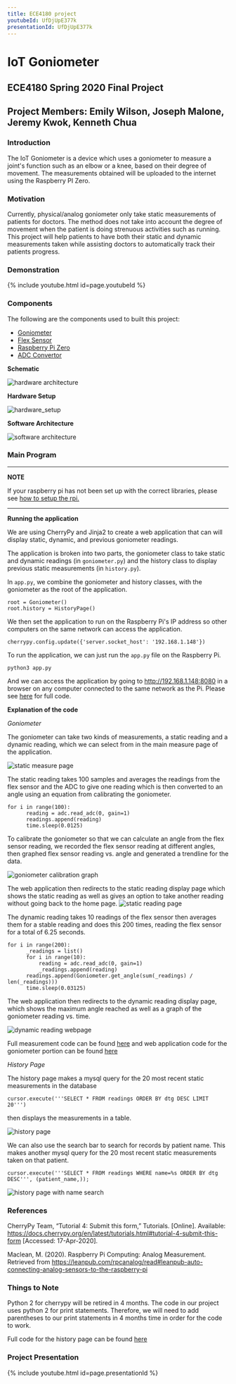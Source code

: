 ```yaml
---
title: ECE4180 project
youtubeId: UfDjUpE377k
presentationId: UfDjUpE377k
---
```


# IoT Goniometer

## ECE4180 Spring 2020 Final Project

## Project Members: Emily Wilson, Joseph Malone, Jeremy Kwok, Kenneth Chua

### Introduction

The IoT Goniometer is a device which uses a goniometer to measure a joint's function such as an elbow or a knee, based on their degree of movement. The measurements obtained will be uploaded to the internet using the Raspberry PI Zero.

### Motivation

Currently, physical/analog goniometer only take static measurements of patients for doctors. The method does not take into account the degree of movement when the patient is doing strenuous activities such as running. This project will help patients to have both their static and dynamic measurements taken while assisting doctors to automatically track their patients progress.

### Demonstration

{% include youtube.html id=page.youtubeId %}

### Components

The following are the components used to built this project:
* [Goniometer](https://en.wikipedia.org/wiki/Goniometer)
* [Flex Sensor](https://os.mbed.com/components/Flex-Sensor/)
* [Raspberry Pi Zero](https://www.sparkfun.com/products/14277)
* [ADC Convertor](https://www.adafruit.com/product/1085)

**Schematic**

![hardware architecture](https://github.com/ece4180/ece4180.github.io/raw/master/public/images/schmetic.jpg)

**Hardware Setup**

![hardware_setup](https://github.com/ece4180/ece4180.github.io/raw/master/public/images/hardware_architecture.jpg)

**Software Architecture**

![software architecture](https://github.com/ece4180/ece4180.github.io/raw/master/public/images/software_architecture.png)

### Main Program
---
**NOTE**

If your raspberry pi has not been set up with the correct libraries, please see [how to setup the rpi.](/setup.md)

---
**Running the application**

We are using CherryPy and Jinja2 to create a web application that can will display static, dynamic, and previous goniometer readings.

The application is broken into two parts, the goniometer class to take static and dynamic readings (in `goniometer.py`) and the history class to display previous static measurements (in `history.py`).

In `app.py`, we combine the goniometer and history classes, with the goniometer as the root of the application.
```
root = Goniometer()
root.history = HistoryPage()
```
We then set the application to run on the Raspberry Pi's IP address so other computers on the same network can access the application.
```
cherrypy.config.update({'server.socket_host': '192.168.1.148'})
```
To run the application, we can just run the `app.py` file on the Raspberry Pi.
```
python3 app.py
```
And we can access the application by going to http://192.168.1.148:8080 in a browser on any computer connected to the same network as the Pi.
Please see [here](https://github.com/ece4180/ece4180.github.io/blob/master/app.py) for full code.

**Explanation of the code**

*Goniometer*

The goniometer can take two kinds of measurements, a static reading and a dynamic reading, which we can select from in the main measure page of the application.

![static measure page](https://github.com/ece4180/ece4180.github.io/raw/master/public/images/static_measure_page.png)

The static reading takes 100 samples and averages the readings from the flex sensor and the ADC to give one reading which is then converted to an angle using an equation from calibrating the goniometer.
```
for i in range(100):
      reading = adc.read_adc(0, gain=1)
      readings.append(reading)
      time.sleep(0.0125)
```

To calibrate the goniometer so that we can calculate an angle from the flex sensor reading, we recorded the flex sensor reading at different angles, then graphed flex sensor reading vs. angle and generated a trendline for the data.

![goniometer calibration graph](https://github.com/ece4180/ece4180.github.io/raw/master/public/images/calibration_graph.png)


The web application then redirects to the static reading display page which shows the static reading as well as gives an option to take another reading without going back to the home page.
![static reading page](https://github.com/ece4180/ece4180.github.io/raw/master/public/images/static_screenshot.png)

The dynamic reading takes 10 readings of the flex sensor then averages them for a stable reading and does this 200 times, reading the flex sensor for a total of 6.25 seconds.
```
for i in range(200):
      _readings = list()
      for i in range(10):
          reading = adc.read_adc(0, gain=1)
          _readings.append(reading)
      readings.append(Goniometer.get_angle(sum(_readings) / len(_readings)))
      time.sleep(0.03125)
```
The web application then redirects to the dynamic reading display page, which shows the maximum angle reached as well as a graph of the goniometer reading vs. time.

![dynamic reading webpage](https://github.com/ece4180/ece4180.github.io/raw/master/public/images/dynamic_screenshot.png)


Full measurement code can be found [here](https://github.com/ece4180/ece4180.github.io/blob/master/recordadc.py) and web application code for the goniometer portion can be found [here](https://github.com/ece4180/ece4180.github.io/blob/master/goniometer.py)

*History Page*

The history page makes a mysql query for the 20 most recent static measurements in the database
```
cursor.execute('''SELECT * FROM readings ORDER BY dtg DESC LIMIT 20''')
```
then displays the measurements in a table.

![history page](https://github.com/ece4180/ece4180.github.io/raw/master/public/images/history_page.png)


We can also use the search bar to search for records by patient name. This makes another mysql query for the 20 most recent static measurements taken on that patient.
```
cursor.execute('''SELECT * FROM readings WHERE name=%s ORDER BY dtg DESC''', (patient_name,));
```
![history page with name search](https://github.com/ece4180/ece4180.github.io/raw/master/public/images/history_name_search.png)


### References
CherryPy Team, “Tutorial 4: Submit this form,” Tutorials. [Online]. Available: https://docs.cherrypy.org/en/latest/tutorials.html#tutorial-4-submit-this-form [Accessed: 17-Apr-2020].

Maclean, M. (2020). Raspberry Pi Computing: Analog Measurement. Retrieved from https://leanpub.com/rpcanalog/read#leanpub-auto-connecting-analog-sensors-to-the-raspberry-pi

### Things to Note
Python 2 for cherrypy will be retired in 4 months. The code in our project uses python 2 for print statements. Therefore, we will need to add parentheses to our print statements in 4 months time in order for the code to work.

Full code for the history page can be found [here](https://github.com/ece4180/ece4180.github.io/raw/master/history.py)

### Project Presentation

{% include youtube.html id=page.presentationId %}
